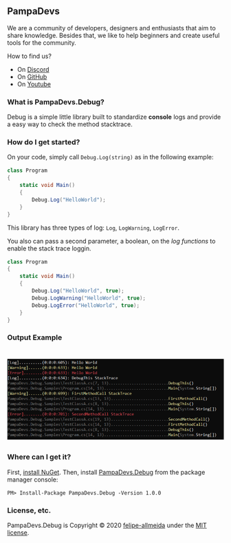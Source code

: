 ## PampaDevs
We are a community of developers, designers and enthusiasts that aim to share knowledge. Besides that, we like to help beginners and create useful tools for the community.

How to find us?
* On [Discord](https://discord.gg/FvkzVcr)
* On [GitHub](https://github.com/Pampa-Devs)
* On [Youtube](https://www.youtube.com/channel/UC0qwajlgqCKFnyoTbsycMOg)

### What is PampaDevs.Debug?

Debug is a simple little library built to standardize **console** logs and provide a easy way to check
the method stacktrace.

### How do I get started?

On your code, simply call `Debug.Log(string)` as in the following example:
```C#
class Program
{
    static void Main()
    {
        Debug.Log("HelloWorld");
    }
}
```

This library has three types of log: `Log`, `LogWarning`, `LogError`.

You also can pass a second parameter, a boolean, on the *log functions* to enable the stack trace loggin.

```C#
class Program
{
    static void Main()
    {
        Debug.Log("HelloWorld", true);
        Debug.LogWarning("HelloWorld", true);
        Debug.LogError("HelloWorld", true);
    }
}
```

### Output Example

<h1 align="center">
  <img src="/assets/images/debugexample.png" alt="example" width="650px" />
</h1>

### Where can I get it?

First, [install NuGet](http://docs.nuget.org/docs/start-here/installing-nuget). Then, install [PampaDevs.Debug](https://www.nuget.org/packages/PampaDevs.Debug/) from the package manager console:
```
PM> Install-Package PampaDevs.Debug -Version 1.0.0
```

### License, etc.

PampaDevs.Debug is Copyright &copy; 2020 [felipe-allmeida](https://github.com/felipe-allmeida) under the [MIT license](PampaDevs.Debug/Licenses/LICENSE.txt).